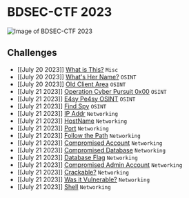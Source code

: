# **BDSEC-CTF 2023**

![Image of BDSEC-CTF 2023](https://i.imgur.com/Md5p8Df.png)

## **Challenges**

- [[July 20 2023]] [What is This?](https://gr33pp.github.io/posts/BDSEC-CTF/what-is-this) `Misc`
- [[July 20 2023]] [What's Her Name?](https://gr33pp.github.io/posts/BDSEC-CTF/what-is-her-name) `OSINT`
- [[July 20 2023]] [Old Client Area](https://gr33pp.github.io/posts/BDSEC-CTF/old-client-area) `OSINT`
- [[July 21 2023]] [Operation Cyber Pursuit 0x00](https://gr33pp.github.io/posts/BDSEC-CTF/operation-cyber-pursuit-1) `OSINT`
- [[July 21 2023]] [E4sy Pe4sy OSINT](https://gr33pp.github.io/posts/BDSEC-CTF/old-client-area) `OSINT`
- [[July 21 2023]] [Find Spy](https://gr33pp.github.io/posts/BDSEC-CTF/find-spy) `OSINT`
- [[July 21 2023]] [IP Addr](https://gr33pp.github.io/posts/BDSEC-CTF/ip-addr) `Networking`
- [[July 21 2023]] [HostName](https://gr33pp.github.io/posts/BDSEC-CTF/hostname) `Networking`
- [[July 21 2023]] [Port](https://gr33pp.github.io/posts/BDSEC-CTF/port) `Networking`
- [[July 21 2023]] [Follow the Path](https://gr33pp.github.io/posts/BDSEC-CTF/follow-path) `Networking`
- [[July 21 2023]] [Compromised Account](https://gr33pp.github.io/posts/BDSEC-CTF/comp-acc) `Networking`
- [[July 21 2023]] [Compromised Database](https://gr33pp.github.io/posts/BDSEC-CTF/comp-dbs) `Networking`
- [[July 21 2023]] [Database Flag](https://gr33pp.github.io/posts/BDSEC-CTF/dbs-flag) `Networking`
- [[July 21 2023]] [Compromised Admin Account](https://gr33pp.github.io/posts/BDSEC-CTF/comp-admin-acc) `Networking`
- [[July 21 2023]] [Crackable?](https://gr33pp.github.io/posts/BDSEC-CTF/crackable) `Networking`
- [[July 21 2023]] [Was it Vulnerable?](https://gr33pp.github.io/posts/BDSEC-CTF/was-it-vulnerable) `Networking`
- [[July 21 2023]] [Shell](https://gr33pp.github.io/posts/BDSEC-CTF/shell) `Networking`
